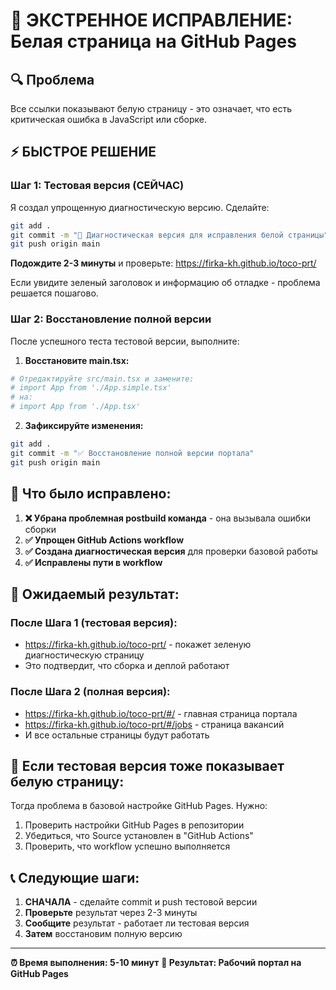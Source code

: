 # 🚨 ЭКСТРЕННОЕ ИСПРАВЛЕНИЕ: Белая страница на GitHub Pages

## 🔍 Проблема
Все ссылки показывают белую страницу - это означает, что есть критическая ошибка в JavaScript или сборке.

## ⚡ БЫСТРОЕ РЕШЕНИЕ

### Шаг 1: Тестовая версия (СЕЙЧАС)
Я создал упрощенную диагностическую версию. Сделайте:

```bash
git add .
git commit -m "🚨 Диагностическая версия для исправления белой страницы"
git push origin main
```

**Подождите 2-3 минуты** и проверьте: https://firka-kh.github.io/toco-prt/

Если увидите зеленый заголовок и информацию об отладке - проблема решается пошагово.

### Шаг 2: Восстановление полной версии

После успешного теста тестовой версии, выполните:

1. **Восстановите main.tsx:**
```bash
# Отредактируйте src/main.tsx и замените:
# import App from './App.simple.tsx'
# на:
# import App from './App.tsx'
```

2. **Зафиксируйте изменения:**
```bash
git add .
git commit -m "✅ Восстановление полной версии портала"
git push origin main
```

## 🔧 Что было исправлено:

1. **❌ Убрана проблемная postbuild команда** - она вызывала ошибки сборки
2. **✅ Упрощен GitHub Actions workflow** 
3. **✅ Создана диагностическая версия** для проверки базовой работы
4. **✅ Исправлены пути в workflow**

## 🎯 Ожидаемый результат:

### После Шага 1 (тестовая версия):
- https://firka-kh.github.io/toco-prt/ - покажет зеленую диагностическую страницу
- Это подтвердит, что сборка и деплой работают

### После Шага 2 (полная версия):
- https://firka-kh.github.io/toco-prt/#/ - главная страница портала
- https://firka-kh.github.io/toco-prt/#/jobs - страница вакансий
- И все остальные страницы будут работать

## 🚨 Если тестовая версия тоже показывает белую страницу:

Тогда проблема в базовой настройке GitHub Pages. Нужно:

1. Проверить настройки GitHub Pages в репозитории
2. Убедиться, что Source установлен в "GitHub Actions"
3. Проверить, что workflow успешно выполняется

## 📞 Следующие шаги:

1. **СНАЧАЛА** - сделайте commit и push тестовой версии
2. **Проверьте** результат через 2-3 минуты  
3. **Сообщите** результат - работает ли тестовая версия
4. **Затем** восстановим полную версию

---

**⏰ Время выполнения: 5-10 минут**
**🎯 Результат: Рабочий портал на GitHub Pages**
